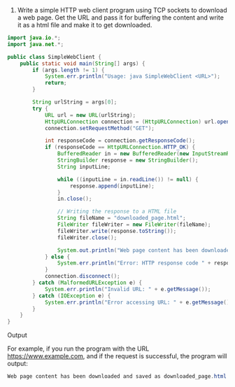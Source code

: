 1.	Write a simple HTTP web client program using TCP sockets to download a web page. Get the URL and pass it for buffering the content and write it as a html file and make it to get downloaded.
```java
import java.io.*;
import java.net.*;

public class SimpleWebClient {
    public static void main(String[] args) {
        if (args.length != 1) {
            System.err.println("Usage: java SimpleWebClient <URL>");
            return;
        }

        String urlString = args[0];
        try {
            URL url = new URL(urlString);
            HttpURLConnection connection = (HttpURLConnection) url.openConnection();
            connection.setRequestMethod("GET");

            int responseCode = connection.getResponseCode();
            if (responseCode == HttpURLConnection.HTTP_OK) {
                BufferedReader in = new BufferedReader(new InputStreamReader(connection.getInputStream()));
                StringBuilder response = new StringBuilder();
                String inputLine;

                while ((inputLine = in.readLine()) != null) {
                    response.append(inputLine);
                }
                in.close();

                // Writing the response to a HTML file
                String fileName = "downloaded_page.html";
                FileWriter fileWriter = new FileWriter(fileName);
                fileWriter.write(response.toString());
                fileWriter.close();

                System.out.println("Web page content has been downloaded and saved as " + fileName);
            } else {
                System.err.println("Error: HTTP response code " + responseCode);
            }
            connection.disconnect();
        } catch (MalformedURLException e) {
            System.err.println("Invalid URL: " + e.getMessage());
        } catch (IOException e) {
            System.err.println("Error accessing URL: " + e.getMessage());
        }
    }
}
```

Output

For example, if you run the program with the URL https://www.example.com, and if the request is successful, the program will output:
```java
Web page content has been downloaded and saved as downloaded_page.html

```
